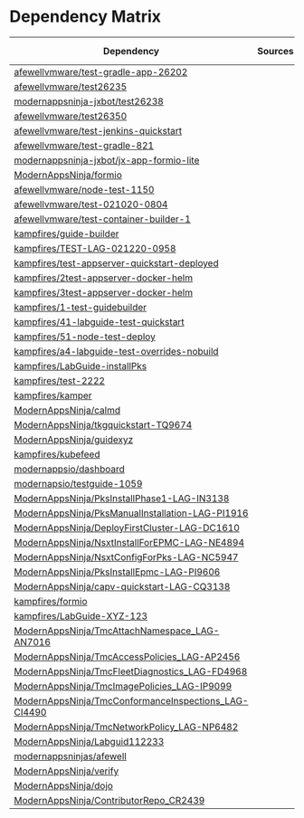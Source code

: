 # Dependency Matrix

Dependency | Sources | Version | Mismatched versions
---------- | ------- | ------- | -------------------
[afewellvmware/test-gradle-app-26202](https://github.com/afewellvmware/test-gradle-app-26202.git) |  | []() | 
[afewellvmware/test26235](https://github.com/afewellvmware/test26235.git) |  | []() | 
[modernappsninja-jxbot/test26238](https://github.com/modernappsninja-jxbot/test26238.git) |  | []() | 
[afewellvmware/test26350](https://github.com/afewellvmware/test26350.git) |  | []() | 
[afewellvmware/test-jenkins-quickstart](https://github.com/afewellvmware/test-jenkins-quickstart.git) |  | []() | 
[afewellvmware/test-gradle-821](https://github.com/afewellvmware/test-gradle-821.git) |  | []() | 
[modernappsninja-jxbot/jx-app-formio-lite](https://github.com/modernappsninja-jxbot/jx-app-formio-lite.git) |  | []() | 
[ModernAppsNinja/formio](https://github.com/ModernAppsNinja/formio.git) |  | []() | 
[afewellvmware/node-test-1150](https://github.com/afewellvmware/node-test-1150.git) |  | []() | 
[afewellvmware/test-021020-0804](https://github.com/afewellvmware/test-021020-0804.git) |  | []() | 
[afewellvmware/test-container-builder-1](https://github.com/afewellvmware/test-container-builder-1.git) |  | []() | 
[kampfires/guide-builder](https://github.com/kampfires/guide-builder.git) |  | []() | 
[kampfires/TEST-LAG-021220-0958](https://github.com/kampfires/TEST-LAG-021220-0958.git) |  | []() | 
[kampfires/test-appserver-quickstart-deployed](https://github.com/kampfires/test-appserver-quickstart-deployed.git) |  | []() | 
[kampfires/2test-appserver-docker-helm](https://github.com/kampfires/2test-appserver-docker-helm.git) |  | []() | 
[kampfires/3test-appserver-docker-helm](https://github.com/kampfires/3test-appserver-docker-helm.git) |  | []() | 
[kampfires/1-test-guidebuilder](https://github.com/kampfires/1-test-guidebuilder.git) |  | []() | 
[kampfires/41-labguide-test-quickstart](https://github.com/kampfires/41-labguide-test-quickstart.git) |  | []() | 
[kampfires/51-node-test-deploy](https://github.com/kampfires/51-node-test-deploy.git) |  | []() | 
[kampfires/a4-labguide-test-overrides-nobuild](https://github.com/kampfires/a4-labguide-test-overrides-nobuild.git) |  | []() | 
[kampfires/LabGuide-installPks](https://github.com/kampfires/LabGuide-installPks.git) |  | []() | 
[kampfires/test-2222](https://github.com/kampfires/test-2222.git) |  | []() | 
[kampfires/kamper](https://github.com/kampfires/kamper.git) |  | []() | 
[ModernAppsNinja/calmd](https://github.com/ModernAppsNinja/calmd.git) |  | []() | 
[ModernAppsNinja/tkgquickstart-TQ9674](https://github.com/ModernAppsNinja/tkgquickstart-TQ9674.git) |  | []() | 
[ModernAppsNinja/guidexyz](https://github.com/ModernAppsNinja/guidexyz.git) |  | []() | 
[kampfires/kubefeed](https://github.com/kampfires/kubefeed.git) |  | []() | 
[modernappsio/dashboard](https://github.com/modernappsio/dashboard.git) |  | []() | 
[modernapsio/testguide-1059](https://github.com/modernapsio/testguide-1059.git) |  | []() | 
[ModernAppsNinja/PksInstallPhase1-LAG-IN3138](https://github.com/ModernAppsNinja/PksInstallPhase1-LAG-IN3138.git) |  | []() | 
[ModernAppsNinja/PksManualInstallation-LAG-PI1916](https://github.com/ModernAppsNinja/PksManualInstallation-LAG-PI1916.git) |  | []() | 
[ModernAppsNinja/DeployFirstCluster-LAG-DC1610](https://github.com/ModernAppsNinja/DeployFirstCluster-LAG-DC1610.git) |  | []() | 
[ModernAppsNinja/NsxtInstallForEPMC-LAG-NE4894](https://github.com/ModernAppsNinja/NsxtInstallForEPMC-LAG-NE4894.git) |  | []() | 
[ModernAppsNinja/NsxtConfigForPks-LAG-NC5947](https://github.com/ModernAppsNinja/NsxtConfigForPks-LAG-NC5947.git) |  | []() | 
[ModernAppsNinja/PksInstallEpmc-LAG-PI9606](https://github.com/ModernAppsNinja/PksInstallEpmc-LAG-PI9606.git) |  | []() | 
[ModernAppsNinja/capv-quickstart-LAG-CQ3138](https://github.com/ModernAppsNinja/capv-quickstart-LAG-CQ3138.git) |  | []() | 
[kampfires/formio](https://github.com/kampfires/formio.git) |  | []() | 
[kampfires/LabGuide-XYZ-123](https://github.com/kampfires/LabGuide-XYZ-123.git) |  | []() | 
[ModernAppsNinja/TmcAttachNamespace_LAG-AN7016](https://github.com/ModernAppsNinja/TmcAttachNamespace_LAG-AN7016.git) |  | []() | 
[ModernAppsNinja/TmcAccessPolicies_LAG-AP2456](https://github.com/ModernAppsNinja/TmcAccessPolicies_LAG-AP2456.git) |  | []() | 
[ModernAppsNinja/TmcFleetDiagnostics_LAG-FD4968](https://github.com/ModernAppsNinja/TmcFleetDiagnostics_LAG-FD4968.git) |  | []() | 
[ModernAppsNinja/TmcImagePolicies_LAG-IP9099](https://github.com/ModernAppsNinja/TmcImagePolicies_LAG-IP9099.git) |  | []() | 
[ModernAppsNinja/TmcConformanceInspections_LAG-CI4490](https://github.com/ModernAppsNinja/TmcConformanceInspections_LAG-CI4490.git) |  | []() | 
[ModernAppsNinja/TmcNetworkPolicy_LAG-NP6482](https://github.com/ModernAppsNinja/TmcNetworkPolicy_LAG-NP6482.git) |  | []() | 
[ModernAppsNinja/Labguid112233](https://github.com/ModernAppsNinja/Labguid112233.git) |  | []() | 
[modernappsninjas/afewell](https://github.com/modernappsninjas/afewell.git) |  | []() | 
[ModernAppsNinja/verify](https://github.com/ModernAppsNinja/verify.git) |  | []() | 
[ModernAppsNinja/dojo](https://github.com/ModernAppsNinja/dojo.git) |  | []() | 
[ModernAppsNinja/ContributorRepo_CR2439](https://github.com/ModernAppsNinja/ContributorRepo_CR2439.git) |  | []() | 
